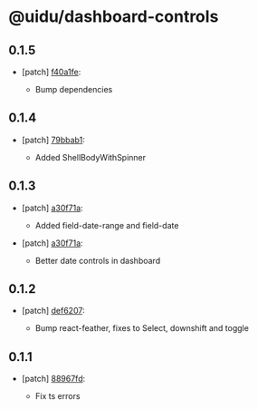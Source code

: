 # @uidu/dashboard-controls

## 0.1.5
- [patch] [f40a1fe](https://github.org/uidu-org/guidu/commits/f40a1fe):

  - Bump dependencies

## 0.1.4
- [patch] [79bbab1](https://github.org/uidu-org/guidu/commits/79bbab1):

  - Added ShellBodyWithSpinner

## 0.1.3
- [patch] [a30f71a](https://github.org/uidu-org/guidu/commits/a30f71a):

  - Added field-date-range and field-date
- [patch] [a30f71a](https://github.org/uidu-org/guidu/commits/a30f71a):

  - Better date controls in dashboard

## 0.1.2
- [patch] [def6207](https://github.org/uidu-org/guidu/commits/def6207):

  - Bump react-feather, fixes to Select, downshift and toggle

## 0.1.1
- [patch] [88967fd](https://github.org/uidu-org/guidu/commits/88967fd):

  - Fix ts errors
